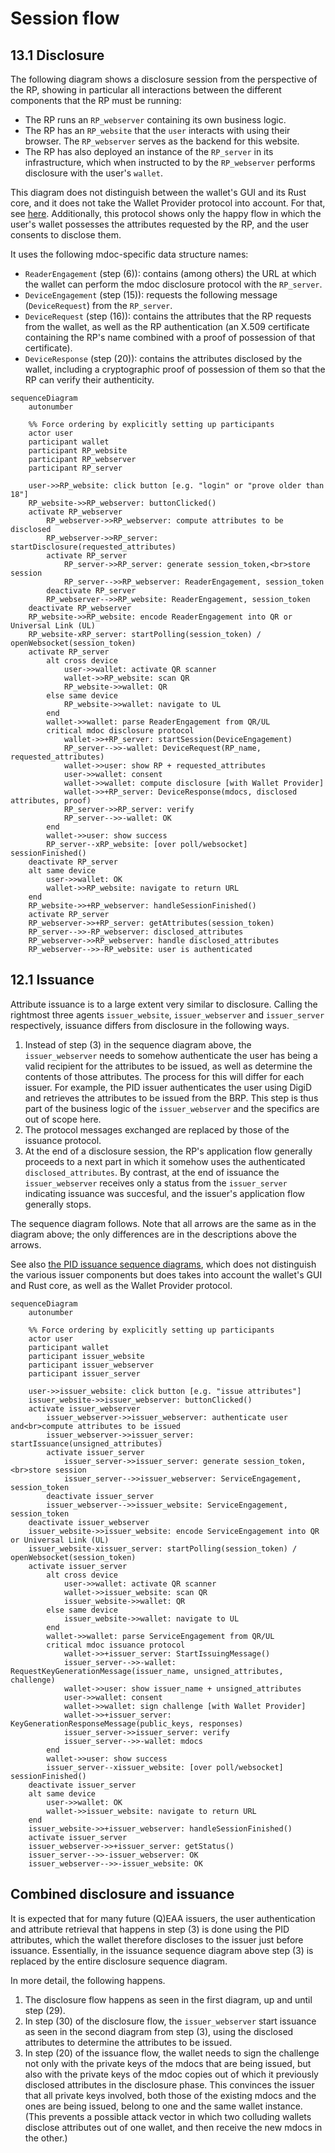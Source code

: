 # Session flow

## 13.1 Disclosure

The following diagram shows a disclosure session from the perspective of the RP, showing in particular all interactions between the different components that the RP must be running:

- The RP runs an `RP_webserver` containing its own business logic.
- The RP has an `RP_website` that the `user` interacts with using their browser. The `RP_webserver` serves as the backend for this website.
- The RP has also deployed an instance of the `RP_server` in its infrastructure, which when instructed to by the `RP_webserver` performs disclosure with the user's `wallet`.

This diagram does not distinguish between the wallet's GUI and its Rust core, and it does not take the Wallet Provider protocol into account. For that, see [here](./disclosure.md). Additionally, this protocol shows only the happy flow in which the user's wallet possesses the attributes requested by the RP, and the user consents to disclose them.

It uses the following mdoc-specific data structure names:
- `ReaderEngagement` (step (6)): contains (among others) the URL at which the wallet can perform the mdoc disclosure protocol with the `RP_server`.
- `DeviceEngagement` (step (15)): requests the following message (`DeviceRequest`) from the `RP_server`.
- `DeviceRequest` (step (16)): contains the attributes that the RP requests from the wallet, as well as the RP authentication (an X.509 certificate containing the RP's name combined with a proof of possession of that certificate).
- `DeviceResponse` (step (20)): contains the attributes disclosed by the wallet, including a cryptographic proof of possession of them so that the RP can verify their authenticity.

```mermaid
sequenceDiagram
    autonumber

    %% Force ordering by explicitly setting up participants
    actor user
    participant wallet
    participant RP_website
    participant RP_webserver
    participant RP_server

    user->>RP_website: click button [e.g. "login" or "prove older than 18"]
    RP_website->>RP_webserver: buttonClicked()
    activate RP_webserver
        RP_webserver->>RP_webserver: compute attributes to be disclosed
        RP_webserver->>RP_server: startDisclosure(requested_attributes)
        activate RP_server
            RP_server->>RP_server: generate session_token,<br>store session
            RP_server-->>RP_webserver: ReaderEngagement, session_token
        deactivate RP_server
        RP_webserver-->>RP_website: ReaderEngagement, session_token
    deactivate RP_webserver
    RP_website->>RP_website: encode ReaderEngagement into QR or Universal Link (UL)
    RP_website-xRP_server: startPolling(session_token) / openWebsocket(session_token)
    activate RP_server
        alt cross device
            user->>wallet: activate QR scanner
            wallet->>RP_website: scan QR
            RP_website->>wallet: QR
        else same device
            RP_website->>wallet: navigate to UL
        end
        wallet->>wallet: parse ReaderEngagement from QR/UL
        critical mdoc disclosure protocol
            wallet->>+RP_server: startSession(DeviceEngagement)
            RP_server-->>-wallet: DeviceRequest(RP_name, requested_attributes)
            wallet->>user: show RP + requested_attributes
            user->>wallet: consent
            wallet->>wallet: compute disclosure [with Wallet Provider]
            wallet->>+RP_server: DeviceResponse(mdocs, disclosed attributes, proof)
            RP_server->>RP_server: verify
            RP_server-->>-wallet: OK
        end
        wallet->>user: show success
        RP_server--xRP_website: [over poll/websocket] sessionFinished()
    deactivate RP_server
    alt same device
        user->>wallet: OK
        wallet->>RP_website: navigate to return URL
    end
    RP_website->>+RP_webserver: handleSessionFinished()
    activate RP_server
    RP_webserver->>+RP_server: getAttributes(session_token)
    RP_server-->>-RP_webserver: disclosed_attributes
    RP_webserver->>RP_webserver: handle disclosed_attributes
    RP_webserver-->>-RP_website: user is authenticated
```

## 12.1 Issuance

Attribute issuance is to a large extent very similar to disclosure. Calling the rightmost three agents `issuer_website`, `issuer_webserver` and `issuer_server` respectively, issuance differs from disclosure in the following ways. 

1. Instead of step (3) in the sequence diagram above, the `issuer_webserver` needs to somehow authenticate the user has being a valid recipient for the attributes to be issued, as well as determine the contents of those attributes. The process for this will differ for each issuer. For example, the PID issuer authenticates the user using DigiD and retrieves the attributes to be issued from the BRP. This step is thus part of the business logic of the `issuer_webserver` and the specifics are out of scope here.
1. The protocol messages exchanged are replaced by those of the issuance protocol.
1. At the end of a disclosure session, the RP's application flow generally proceeds to a next part in which it somehow uses the authenticated `disclosed_attributes`. By contrast, at the end of issuance the `issuer_webserver` receives only a status from the `issuer_server` indicating issuance was succesful, and the issuer's application flow generally stops.

The sequence diagram follows. Note that all arrows are the same as in the diagram above; the only differences are in the descriptions above the arrows.

See also [the PID issuance sequence diagrams](./wallet_personalisation.md), which does not distinguish the various issuer components but does takes into account the wallet's GUI and Rust core, as well as the Wallet Provider protocol.

```mermaid
sequenceDiagram
    autonumber

    %% Force ordering by explicitly setting up participants
    actor user
    participant wallet
    participant issuer_website
    participant issuer_webserver
    participant issuer_server

    user->>issuer_website: click button [e.g. "issue attributes"]
    issuer_website->>issuer_webserver: buttonClicked()
    activate issuer_webserver
        issuer_webserver->>issuer_webserver: authenticate user and<br>compute attributes to be issued
        issuer_webserver->>issuer_server: startIssuance(unsigned_attributes)
        activate issuer_server
            issuer_server->>issuer_server: generate session_token,<br>store session
            issuer_server-->>issuer_webserver: ServiceEngagement, session_token
        deactivate issuer_server
        issuer_webserver-->>issuer_website: ServiceEngagement, session_token
    deactivate issuer_webserver
    issuer_website->>issuer_website: encode ServiceEngagement into QR or Universal Link (UL)
    issuer_website-xissuer_server: startPolling(session_token) / openWebsocket(session_token)
    activate issuer_server
        alt cross device
            user->>wallet: activate QR scanner
            wallet->>issuer_website: scan QR
            issuer_website->>wallet: QR
        else same device
            issuer_website->>wallet: navigate to UL
        end
        wallet->>wallet: parse ServiceEngagement from QR/UL
        critical mdoc issuance protocol
            wallet->>+issuer_server: StartIssuingMessage()
            issuer_server-->>-wallet: RequestKeyGenerationMessage(issuer_name, unsigned_attributes, challenge)
            wallet->>user: show issuer_name + unsigned_attributes
            user->>wallet: consent
            wallet->>wallet: sign challenge [with Wallet Provider]
            wallet->>+issuer_server: KeyGenerationResponseMessage(public_keys, responses)
            issuer_server->>issuer_server: verify
            issuer_server-->>-wallet: mdocs
        end
        wallet->>user: show success
        issuer_server--xissuer_website: [over poll/websocket] sessionFinished()
    deactivate issuer_server
    alt same device
        user->>wallet: OK
        wallet->>issuer_website: navigate to return URL
    end
    issuer_website->>+issuer_webserver: handleSessionFinished()
    activate issuer_server
    issuer_webserver->>+issuer_server: getStatus()
    issuer_server-->>-issuer_webserver: OK
    issuer_webserver-->>-issuer_website: OK
```

## Combined disclosure and issuance

It is expected that for many future (Q)EAA issuers, the user authentication and attribute retrieval that happens in step
 (3) is done using the PID attributes, which the wallet therefore discloses to the issuer just before issuance. Essentially, in the issuance sequence diagram above step (3) is replaced by the entire disclosure sequence diagram.

In more detail, the following happens.

1. The disclosure flow happens as seen in the first diagram, up and until step (29).
1. In step (30) of the disclosure flow, the `issuer_webserver` start issuance as seen in the second diagram from step (3), using the disclosed attributes to determine the attributes to be issued.
1. In step (20) of the issuance flow, the wallet needs to sign the challenge not only with the private keys of the mdocs that are being issued, but also with the private keys of the mdoc copies out of which it previously disclosed attributes in the disclosure phase. This convinces the issuer that all private keys involved, both those of the existing mdocs and the ones are being issued, belong to one and the same wallet instance. (This prevents a possible attack vector in which two colluding wallets disclose attributes out of one wallet, and then receive the new mdocs in the other.)
